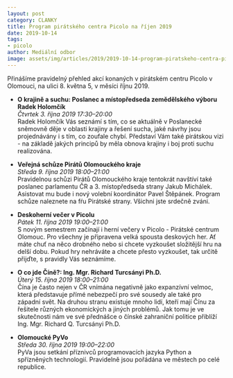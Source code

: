 ```yaml
---
layout: post
category: CLANKY
title: Program pirátského centra Picolo na říjen 2019
date: 2019-10-14
tags: 
- picolo
author: Mediální odbor
image: assets/img/articles/2019/2019-10-14-program-piratskeho-centra-picolo-na-rijen-2019.jpg  #751x422 pixelu
---
```

Přinášíme pravidelný přehled akcí konaných v pirátském centru Picolo v Olomouci, na ulici 8. května 5, v měsíci říjnu 2019.

* **O krajině a suchu: Poslanec a místopředseda zemědělského výboru Radek Holomčík**  
*Čtvrtek 3. října 2019 17:30–20:00*  
Radek Holomčík Vás seznámí s tím, co se aktuálně v Poslanecké sněmovně děje v oblasti krajiny a řešení sucha, jaké návrhy jsou projednávány i s tím, co zoufale chybí. Představí Vám také pirátskou vizi - na základě jakých principů by měla obnova krajiny i boj proti suchu realizována.

* **Veřejná schůze Pirátů Olomouckého kraje**  
*Středa 9. října 2019 18:00–21:00*  
Pravidelnou schůzi Pirátů Olomouckého kraje tentokrát navštíví také poslanec parlamentu ČR a 3. místopředseda strany Jakub Michálek. Asistovat mu bude i nový volební koordinátor Pavel Štěpánek. Program schůze naleznete na fŕu Pirátské strany. Všichni jste srdečně zváni.

* **Deskoherní večer v Picolu**  
*Pátek 11. října 2019 19:00–21:00*  
S novým semestrem začínají i herní večery v Picolo - Pirátské centrum Olomouc. Pro všechny je připravena velká spousta deskových her. Ať máte chuť na něco drobného nebo si chcete vyzkoušet složitější hru na delší dobu. Pokud hry nehráváte a chcete přesto vyzkoušet, tak určitě přijďte, s pravidly Vás seznámíme.

* **O co jde Číně?: Ing. Mgr. Richard Turcsányi Ph.D.**  
*Úterý 15. října 2019 18:00–21:00*  
Čína je často nejen v ČR vnímána negativně jako expanzívní velmoc, která představuje přímé nebezpečí pro své sousedy ale také pro západní svět. Na druhou stranu existuje mnoho lidí, kteří mají Čínu za řešitele různých ekonomických a jiných problémů. Jak tomu je ve skutečnosti nám ve své přednášce o čínské zahraniční politice přiblíží Ing. Mgr. Richard Q. Turcsányi Ph.D.

* **Olomoucké PyVo**  
*Středa 30. října 2019 19:00–22:00*  
PyVa jsou setkání příznivců programovacích jazyka Python a spřízněných technologií. Pravidelně jsou pořádána ve městech po celé republice. 
